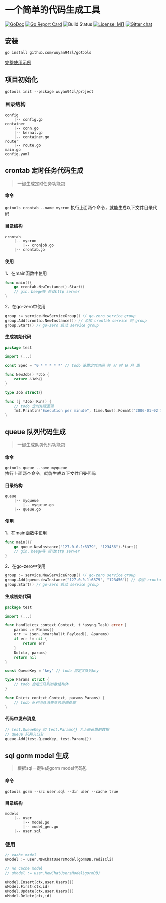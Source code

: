 # 一个简单的代码生成工具

[![GoDoc](https://godoc.org/github.com/hibiken/asynq?status.svg)](https://godoc.org/github.com/hibiken/asynq)
[![Go Report Card](https://goreportcard.com/badge/github.com/hibiken/asynq)](https://goreportcard.com/report/github.com/hibiken/asynq)
![Build Status](https://github.com/hibiken/asynq/workflows/build/badge.svg)
[![License: MIT](https://img.shields.io/badge/license-MIT-green.svg)](https://opensource.org/licenses/MIT)
[![Gitter chat](https://badges.gitter.im/go-asynq/gitter.svg)](https://gitter.im/go-asynq/community)


## 安装
`go install github.com/wuyan94zl/gotools`

[完整使用示例](https://learnku.com/articles/70767)

## 项目初始化
`gotools init --package wuyan94zl/project`

### 目录结构
```
config
    |-- config.go
container
    |-- conn.go
    |-- kernal.go
    |-- container.go
router
    |-- route.go
main.go
config.yaml
```

## crontab 定时任务代码生成
> 一键生成定时任务功能包

#### 命令
`gotools crontab --name mycron`
执行上面两个命令，就能生成以下文件目录代码

#### 目录结构
```
crontab
    |-- mycron
        |-- cronjob.go
    |-- crontab.go             
```

####  使用
1、在main函数中使用
```go
func main(){
    go crontab.NewInstance().Start() 
    // gin、beego等 启动http server
}
```
2、在go-zero中使用
```go
group := service.NewServiceGroup() // go-zero service group
group.Add(crontab.NewInstance()) // 添加 crontab service 到 group
group.Start() // go-zero 启动 service group
```
####  生成初始代码
```go
package test

import (...)

const Spec = "0 * * * * *" // todo 设置定时时间 秒 分 时 日 月 周

func NewJob() *Job {
	return &Job{}
}

type Job struct{}

func (j *Job) Run() {
	// todo 定时处理逻辑
	fmt.Println("Execution per minute", time.Now().Format("2006-01-02 15:4:05"))
}
```

## queue 队列代码生成
> 一键生成队列代码功能包

####  命令
`gotools queue --name myqueue`   
执行上面两个命令，就能生成以下文件目录代码

####  目录结构
```
queue
    |-- myqueue
        |-- myqueue.go
    |-- queue.go    
```

####  使用
1、在main函数中使用
```go
func main(){
    go queue.NewInstance("127.0.0.1:6379", "123456").Start()
    // gin、beego等 启动http server
}
```
2、在go-zero中使用
```go
group := service.NewServiceGroup() // go-zero service group
group.Add(queue.NewInstance("127.0.0.1:6379", "123456")) // 添加 crontab service 到 group
group.Start() // go-zero 启动 service group
```
####  生成初始代码
```go
package test

import (...)

func Handle(ctx context.Context, t *asynq.Task) error {
	params := Params{}
	err := json.Unmarshal(t.Payload(), &params)
	if err != nil {
		return err
	}
	Do(ctx, params)
	return nil
}

const QueueKey = "key" // todo 自定义队列key

type Params struct {
	// todo 自定义队列参数结构体
}

func Do(ctx context.Context, params Params) {
	// todo 队列消息消费业务逻辑处理
}
```
####  代码中发布消息
```go
// test.QueueKey 和 test.Params{} 为上面设置的数据
// queue 队列入口包
queue.Add(test.QueueKey, test.Params{})
```

## sql gorm model 生成
> 根据sql一键生成gorm model代码包

####  命令
`gotools gorm --src user.sql --dir user --cache true`

####  目录结构
```
models
    |-- user
        |-- model.go
        |-- model_gen.go
    |-- user.sql
```
### 使用
```go
// cache model
uModel := user.NewChatUsersModel(gormDB,redisCli)

// no cache model
// uModel := user.NewChatUsersModel(gormDB)

uModel.Insert(ctx,user.Users{})
uModel.First(ctx,id)
uModel.Update(ctx,user.Users{})
uModel.Delete(ctx,id)

```
